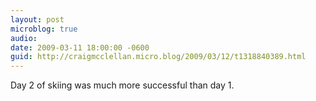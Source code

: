 ```yaml
---
layout: post
microblog: true
audio: 
date: 2009-03-11 18:00:00 -0600
guid: http://craigmcclellan.micro.blog/2009/03/12/t1318840389.html
---
```

Day 2 of skiing was much more successful than day 1.
